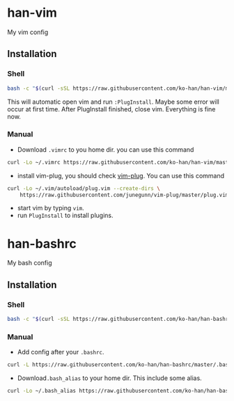 # han-vim
My vim config

## Installation
### Shell
```bash
bash -c "$(curl -sSL https://raw.githubusercontent.com/ko-han/han-vim/master/han-vim.sh)"
```
This will automatic open vim and run `:PlugInstall`. Maybe some error will occur at first time.
After PlugInstall finished, close vim. Everything is fine now.
### Manual
- Download `.vimrc` to you home dir. you can use this command
```bash
curl -Lo ~/.vimrc https://raw.githubusercontent.com/ko-han/han-vim/master/.vimrc
```
- install vim-plug, you should check [vim-plug](https://github.com/junegunn/vim-plug). You can use this command
```bash
curl -Lo ~/.vim/autoload/plug.vim --create-dirs \
    https://raw.githubusercontent.com/junegunn/vim-plug/master/plug.vim
```
- start vim by typing `vim`.
- run `PlugInstall` to install plugins.

# han-bashrc
My bash config

## Installation
### Shell
```bash
bash -c "$(curl -sSL https://raw.githubusercontent.com/ko-han/han-bashrc/master/han-bashrc.sh)"
```
### Manual
- Add config after your  `.bashrc`.
```bash
curl -L https://raw.githubusercontent.com/ko-han/han-bashrc/master/.bashrc >> ~/.bashrc
```
- Download`.bash_alias` to your home dir. This include some alias.
```bash
curl -Lo ~/.bash_alias https://raw.githubusercontent.com/ko-han/han-bashrc/master/.bash_alias
```

